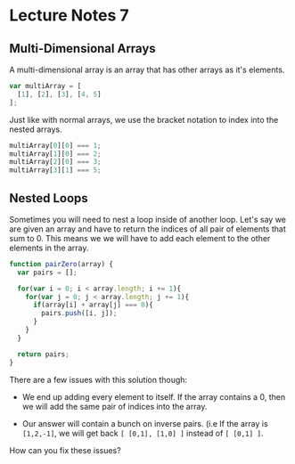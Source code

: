 # Lecture Notes 7

## Multi-Dimensional Arrays

A multi-dimensional array is an array that has other arrays as it's elements.

```javascript
var multiArray = [
  [1], [2], [3], [4, 5]
];
```

Just like with normal arrays, we use the bracket notation to index into the
nested arrays.

```javascript
multiArray[0][0] === 1;
multiArray[1][0] === 2;
multiArray[2][0] === 3;
multiArray[3][1] === 5;
```

## Nested Loops

Sometimes you will need to nest a loop inside of another loop. Let's say we are
given an array and have to return the indices of all pair of elements that sum
to 0. This means we we will have to add each element to the other elements in
the array.

```javascript
function pairZero(array) {
  var pairs = [];

  for(var i = 0; i < array.length; i += 1){
    for(var j = 0; j < array.length; j += 1){
      if(array[i] + array[j] === 0){
        pairs.push([i, j]);
      }
    }
  }

  return pairs;
}
```

There are a few issues with this solution though:

* We end up adding every element to itself. If the array contains a 0, then we
will add the same pair of indices into the array.

* Our answer will contain a bunch on inverse pairs. (i.e If the array is
  `[1,2,-1]`, we will get back `[ [0,1], [1,0] ]` instead of `[ [0,1] ]`.

How can you fix these issues?

